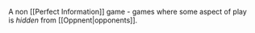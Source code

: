 A non [[Perfect Information]] game - games where some aspect of play is _hidden_ from [[Oppnent|opponents]].